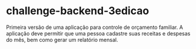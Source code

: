 # challenge-backend-3edicao
Primeira versão de uma aplicação para controle de orçamento familiar. A aplicação deve permitir que uma pessoa cadastre suas receitas e despesas do mês, bem como gerar um relatório mensal.
